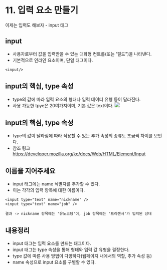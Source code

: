 # 11. 입력 요소 만들기
이제는 입력도 해보자 - input 태그

## input

- 사용자로부터 값을 입력받을 수 있는 대화형 컨트롤(또는 '필드")을 나타낸다.
- 기본적으로 인라인 요소이며, 단일 태그이다.
```
<input/>
```

## input의 핵심, type 속성

- type의 값에 따라 입력 요소의 형태나 입력 데이터 유형 등이 달라진다.
- 사용 가능한 tpye은 20여가지이며, 기본 값은 text이다.
![]("https://github.com/KangminNa/html_css/blob/main/11_%EC%9E%85%EB%A0%A5%EC%9A%94%EC%86%8C%EB%A7%8C%EB%93%A4%EA%B8%B0/readme%EC%B0%B8%EC%A1%B0.png")

## input의 핵심, type 속성

- type의 값이 달라짐에 따라 적용할 수 있는 추가 속성의 종류도 조금씩 차이를 보인다.
- 참조 링크 https://developer.mozilla.org/ko/docs/Web/HTML/Element/Input

## 이름을 지어주세요

- input 태그에는 name 식별자를 추가할 수 있다.
- 이는 각각의 입력 항목에 대한 이름이다.
```
<input type="text" name="nickname" />
<input type="text" name="job" />

결과 -> nickname 항목에는 '유노코딩'이, job 항목에는 '프리랜서'가 입력된 상태
```

## 내용정리

- input 태그는 입력 요소를 만드는 태그이다.
- input 태그는 type 속성을 통해 형태와 입력 값 유형을 결정한다.
- type 값에 따른 사용 방법이 다양하다(웹페이지 내에서의 역할, 추가 속성 등)
- name 속성으로 input 요소를 구별할 수 있다.